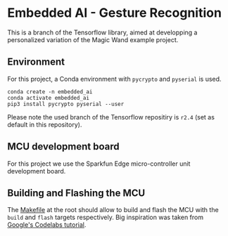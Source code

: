 # Embedded AI - Gesture Recognition
This is a branch of the Tensorflow library, aimed at developping a personalized variation of the Magic Wand example project.

## Environment
For this project, a Conda environment with `pycrypto` and `pyserial` is used.
```
conda create -n embedded_ai
conda activate embedded_ai
pip3 install pycrypto pyserial --user
```

Please note the used branch of the Tensorflow repositiry is `r2.4` (set as default in this repository).

## MCU development board
For this project we use the Sparkfun Edge micro-controller unit development board.

## Building and Flashing the MCU
The [Makefile](/Makefile) at the root should allow to build and flash the MCU with the `build` and `flash` targets respectively.
Big inspiration was taken from [Google's Codelabs tutorial](https://codelabs.developers.google.com/codelabs/sparkfun-tensorflow).
